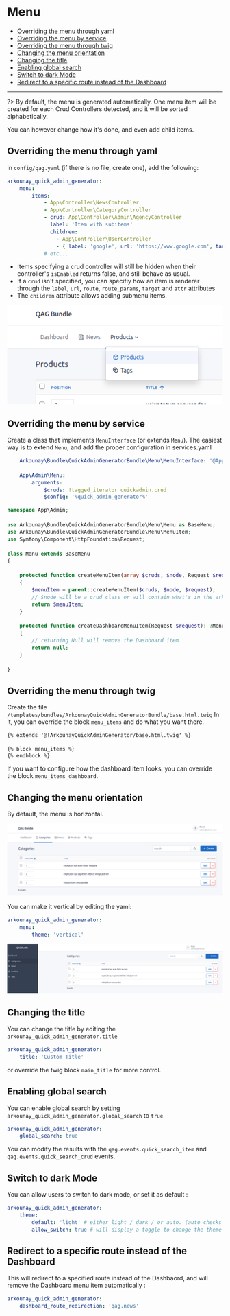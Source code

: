 # Menu

* [Overriding the menu through yaml](#overriding-the-menu-through-yaml)
* [Overriding the menu by service](#overriding-the-menu-by-service)
* [Overriding the menu through twig](#overriding-the-menu-through-twig)
* [Changing the menu orientation](#changing-the-menu-orientation)
* [Changing the title](#changing-the-title)
* [Enabling global search](#enabling-global-search)
* [Switch to dark Mode](#switch-to-dark-mode)
* [Redirect to a specific route instead of the Dashboard](#redirect-to-a-specific-route-instead-of-the-dashboard)

---

?> By default, the menu is generated automatically.
One menu item will be created for each Crud Controllers detected, and it will be sorted alphabetically.

You can however change how it's done, and even add child items.

## Overriding the menu through yaml

in `config/qag.yaml` (if there is no file, create one), add the following:

```yaml
arkounay_quick_admin_generator:
    menu:
        items:
            - App\Controller\NewsController
            - App\Controller\CategoryController
            - crud: App\Controller\Admin\AgencyController
              label: 'Item with subitems'
              children:
                - App\Controller\UserController
                - { label: 'google', url: 'https://www.google.com', target: '_blank' }
            # etc...
```

- Items specifying a crud controller will still be hidden when their controller's `isEnabled` returns false, and still behave as usual.
- If a `crud` isn't specified, you can specifiy how an item is renderer through the `label`, `url`, `route`, `route_params`, `target` and `attr` attributes
- The `children` attribute allows adding submenu items.

![Menu](https://raw.githubusercontent.com/Arkounay/QuickAdminGeneratorBundle/master/docs/images/menu-subitems.png)


## Overriding the menu by service

Create a class that implements `MenuInterface` (or extends `Menu`).
The easiest way is to extend `Menu`, and add the proper configuration in services.yaml

```yaml
    Arkounay\Bundle\QuickAdminGeneratorBundle\Menu\MenuInterface: '@App\Admin\Menu'

    App\Admin\Menu:
        arguments:
            $cruds: !tagged_iterator quickadmin.crud
            $config: '%quick_admin_generator%'
```

```php
namespace App\Admin;

use Arkounay\Bundle\QuickAdminGeneratorBundle\Menu\Menu as BaseMenu;
use Arkounay\Bundle\QuickAdminGeneratorBundle\Menu\MenuItem;
use Symfony\Component\HttpFoundation\Request;

class Menu extends BaseMenu
{

    protected function createMenuItem(array $cruds, $node, Request $request): ?MenuItem
    {
        $menuItem = parent::createMenuItem($cruds, $node, $request);
        // $node will be a crud class or will contain what's in the arkounay_quick_admin_generator.menu.items yaml definition
        return $menuItem;
    }
    
    protected function createDashboardMenuItem(Request $request): ?MenuItem
    {
        // returning Null will remove the Dashboard item
        return null;
    }

}
```

## Overriding the menu through twig

Create the file `/templates/bundles/ArkounayQuickAdminGeneratorBundle/base.html.twig`
In it, you can override the block `menu_items` and do what you want there.
```twig
{% extends '@!ArkounayQuickAdminGenerator/base.html.twig' %}

{% block menu_items %}
{% endblock %}
```
If you want to configure how the dashboard item looks, you can override the block `menu_items_dashboard`.

## Changing the menu orientation

By default, the menu is horizontal. 

![Horizontal Menu](https://raw.githubusercontent.com/Arkounay/QuickAdminGeneratorBundle/master/docs/images/menu-horizontal.png)

You can make it vertical by editing the yaml:
```yaml
arkounay_quick_admin_generator:
    menu:
        theme: 'vertical'
```

![Vertical Menu](https://raw.githubusercontent.com/Arkounay/QuickAdminGeneratorBundle/master/docs/images/menu-vertical.png)

## Changing the title

You can change the title by editing the `arkounay_quick_admin_generator.title`
```yaml
arkounay_quick_admin_generator:
    title: 'Custom Title'
```
or override the twig block `main_title` for more control.

## Enabling global search

You can enable global search by setting `arkounay_quick_admin_generator.global_search` to `true`

```yaml
arkounay_quick_admin_generator:
    global_search: true
```

You can modify the results with the `qag.events.quick_search_item` and `qag.events.quick_search_crud` events.

## Switch to dark Mode

You can allow users to switch to dark mode, or set it as default :

```yaml
arkounay_quick_admin_generator:
    theme:
        default: 'light' # either light / dark / or auto. (auto checks user's preference)
        allow_switch: true # will display a toggle to change the theme on user menu
```

## Redirect to a specific route instead of the Dashboard

This will redirect to a specified route instead of the Dashbaord, and will remove the Dashboard menu item automatically :

```yaml
arkounay_quick_admin_generator:
    dashboard_route_redirection: 'qag.news'
```